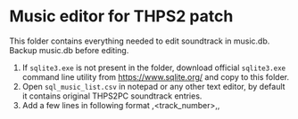 # Music editor for THPS2 patch
This folder contains everything needed to edit soundtrack in music.db.
Backup music.db before editing.

1. If ```sqlite3.exe``` is not present in the folder, download official ```sqlite3.exe``` command line utility from https://www.sqlite.org/ and copy to this folder.
2. Open ```sql_music_list.csv``` in notepad or any other text editor, by default it contains original THPS2PC soundtrack entries.
3. Add a few lines in following format <game>,<track_number>,<artist>,<title>,<file>
4. Save changes and launch ```sql_music_import.bat``` (it will execute SQL queries to import the data)
5. It should create ```music.db``` file and output the new soundtrack table contents in a cmd window.
6. Copy ```music.db``` file to ```patch``` folder.
5. Launch the game to check if it worked.

Keep in mind that this procedure will completely wipe existing soundtrack entries from the database, so you must have every single entry in your CSV.
Keep source CSV file along the database if you plan to edit your soundtrack regularly. Otherwise you can extract existing data using some SQLite editor like SQLiteStudio.

# Audio files
.DAT files found in music folder of the game are just renamed .BIK files in Bink audio format. You need to obtain a copy of RAD Game Tools/RAD Video Tools https://www.radgametools.com/bnkdown.htm , but preferably an older version.